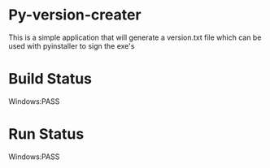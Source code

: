 # Py-version-creater

This is a simple application that will generate a version.txt file which can be used with pyinstaller to sign the exe's

# Build Status
Windows:PASS

# Run Status
Windows:PASS
